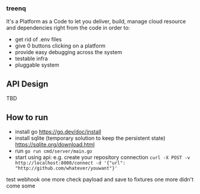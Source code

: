 ### treenq
It's a Platform as a Code to let you deliver, build, manage cloud resource and dependencies right from the code in order to:
- get rid of .env files
- give 0 buttons clicking on a platform
- provide easy debugging across the system
- testable infra
- pluggable system

## API Design
TBD

## How to run 
- install go https://go.dev/doc/install
- install sqlite (temporary solution to keep the persistent state) https://sqlite.org/download.html
- run `go run cmd/server/main.go`
- start using api: e.g. create your repository connection `curl -X POST -v http://localhost:8000/connect -d '{"url": "http://github.com/whatever/youwant"}'` 

test webhook
one more
check payload and save to fixtures
one more
didn't come
some
